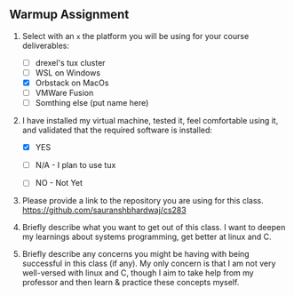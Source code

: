 ## Warmup Assignment

1. Select with an `x` the platform you will be using for your course deliverables:

    - [ ] drexel's tux cluster
    - [ ] WSL on Windows
    - [x] Orbstack on MacOs
    - [ ] VMWare Fusion
    - [ ] Somthing else (put name here)

2. I have installed my virtual machine, tested it, feel comfortable using it, and validated that the required software is installed:

    - [x] YES
    - [ ] N/A - I plan to use tux
    - [ ] NO - Not Yet


3. Please provide a link to the repository you are using for this class.
https://github.com/sauranshbhardwaj/cs283

4. Briefly describe what you want to get out of this class.
I want to deepen my learnings about systems programming, get better at linux and C.

5. Briefly describe any concerns you might be having with being successful in this class (if any).
My only concern is that I am not very well-versed with linux and C, though I aim to take help from my professor and then learn & practice these concepts myself.